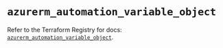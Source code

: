 # `azurerm_automation_variable_object`

Refer to the Terraform Registry for docs: [`azurerm_automation_variable_object`](https://registry.terraform.io/providers/hashicorp/azurerm/4.17.0/docs/resources/automation_variable_object).
